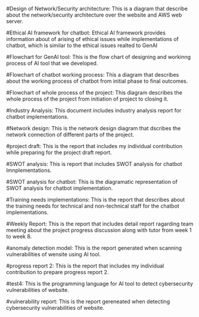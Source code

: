 #Design of Network/Security architecture: This is a diagram that describe about the network/security architecture over the website and AWS web server.

#Ethical AI framework for chatbot: Ethical AI framework provides information about of arising of ethical issues while implementations of chatbot, which is similar to the ethical issues realted to GenAI

#Flowchart for GenAI tool: This is the flow chart of designing and workinng process of AI tool that we developed.

#Flowchart of chatbot working process: This a diagram that describes about the working process of chatbot from initial phase to final outcomes.

#Flowchart of whole process of the project: This diagram describes the whole process of the project from initiation of project to closing it.

#Industry Analysis: This document includes industry analysis report for chatbot implementations.

#Network design: This is the network design diagram that dscribes the network connection of different parts of the project.

#project draft: This is the report that includes my individual contribution while preparing for the project draft report.

#SWOT analysis: This is report that includes SWOT analysis for chatbot Imnplementations.

#SWOT analysis for chatbot: This is the diagramatic representation of SWOT analysis for chatbot implementation.

#Training needs implementations: This is the report that describes about the training needs for technical and non-technical staff for the chatbot implementations.

#Weekly Report: This is the report that includes detail report ragarding team meeting about the project progress discussion along with tutor from week 1 to week 8.

#anomaly detection model: This is the report generated when scanning vulnerabilities of wensite using AI tool.

#progress report 2: This is the report that includes my individual contribution to prepare progress report 2.

#test4: This is the programming language for AI tool to detect cybersecurity vulnerabilities of website.

#vulnerability report: This is the report gereneated when detecting cybersecurity vulnerabilities of website.
